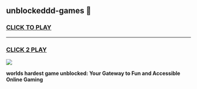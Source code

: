 
## unblockeddd-games 👋
<h3>
<a href="https://premium.freeplayer.one?title=unblockeddd-games&ref=14F">CLICK TO PLAY</a></h3>
<hr>

<h3>
<a href="https://premium.freeplayer.one?title=unblockeddd-games&ref=14F">CLICK 2 PLAY</a>
  
</h3>

<a href="https://premium.freeplayer.one?title=unblockeddd-games&ref=12F/"><img src="https://clearcache.store/games.png"></a>


**worlds hardest game unblocked: Your Gateway to Fun and Accessible Online Gaming**
